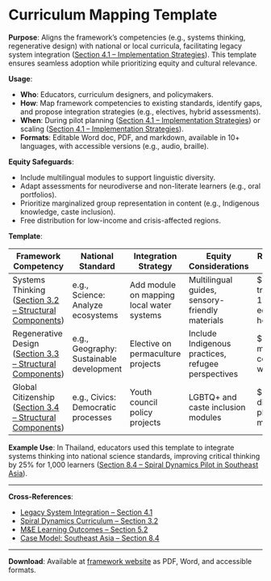 # Curriculum Mapping Template

**Purpose**: Aligns the framework’s competencies (e.g., systems thinking, regenerative design) with national or local curricula, facilitating legacy system integration ([Section 4.1 – Implementation Strategies](/framework/docs/implementation/education#04-implementation-strategies)). This template ensures seamless adoption while prioritizing equity and cultural relevance.

**Usage**:

* **Who**: Educators, curriculum designers, and policymakers.
* **How**: Map framework competencies to existing standards, identify gaps, and propose integration strategies (e.g., electives, hybrid assessments).
* **When**: During pilot planning ([Section 4.1 – Implementation Strategies](/framework/docs/implementation/education#04-implementation-strategies)) or scaling ([Section 4.1 – Implementation Strategies](/framework/docs/implementation/education#04-implementation-strategies)).
* **Formats**: Editable Word doc, PDF, and markdown, available in 10+ languages, with accessible versions (e.g., audio, braille).

**Equity Safeguards**:

* Include multilingual modules to support linguistic diversity.
* Adapt assessments for neurodiverse and non-literate learners (e.g., oral portfolios).
* Prioritize marginalized group representation in content (e.g., Indigenous knowledge, caste inclusion).
* Free distribution for low-income and crisis-affected regions.

**Template**:

| **Framework Competency**                                                                                                       | **National Standard**                    | **Integration Strategy**                  | **Equity Considerations**                          | **Resources Needed**                     |
| ------------------------------------------------------------------------------------------------------------------------------ | ---------------------------------------- | ----------------------------------------- | -------------------------------------------------- | ---------------------------------------- |
| Systems Thinking ([Section 3.2 – Structural Components](/framework/docs/implementation/education#03-structural-components))    | e.g., Science: Analyze ecosystems        | Add module on mapping local water systems | Multilingual guides, sensory-friendly materials    | \$5K for training, 10 educator hours     |
| Regenerative Design ([Section 3.3 – Structural Components](/framework/docs/implementation/education#03-structural-components)) | e.g., Geography: Sustainable development | Elective on permaculture projects         | Include Indigenous practices, refugee perspectives | \$10K for materials, community workshops |
| Global Citizenship ([Section 3.4 – Structural Components](/framework/docs/implementation/education#03-structural-components))  | e.g., Civics: Democratic processes       | Youth council policy projects             | LGBTQ+ and caste inclusion modules                 | \$8K for digital platforms, mentors      |

**Example Use**: In Thailand, educators used this template to integrate systems thinking into national science standards, improving critical thinking by 25% for 1,000 learners ([Section 8.4 – Spiral Dynamics Pilot in Southeast Asia](/framework/docs/implementation/education#84-spiral-dynamics-pilot-in-southeast-asia)).

---

**Cross-References**:

* [Legacy System Integration – Section 4.1](/framework/docs/implementation/education#04-implementation-strategies)
* [Spiral Dynamics Curriculum – Section 3.2](/framework/docs/implementation/education#03-structural-components)
* [M\&E Learning Outcomes – Section 5.2](/framework/docs/implementation/education#05-monitoring-evaluation)
* [Case Model: Southeast Asia – Section 8.4](/framework/docs/implementation/education#84-spiral-dynamics-pilot-in-southeast-asia)

---

**Download**: Available at [framework website](https://your-framework-site.org/framework/docs/implementation/education#10-appendices) as PDF, Word, and accessible formats.

